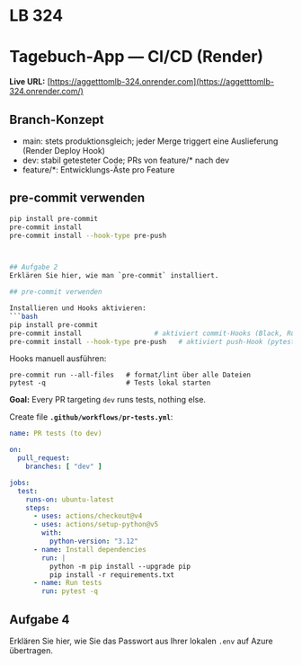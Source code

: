 # LB 324

# Tagebuch-App — CI/CD (Render)

**Live URL:** [https://aggetttomlb-324.onrender.com](https://aggetttomlb-324.onrender.com/)

## Branch-Konzept
- main: stets produktionsgleich; jeder Merge triggert eine Auslieferung (Render Deploy Hook)
- dev: stabil getesteter Code; PRs von feature/* nach dev
- feature/*: Entwicklungs-Äste pro Feature

## pre-commit verwenden
```bash
pip install pre-commit
pre-commit install
pre-commit install --hook-type pre-push



## Aufgabe 2
Erklären Sie hier, wie man `pre-commit` installiert.

## pre-commit verwenden

Installieren und Hooks aktivieren:
```bash
pip install pre-commit
pre-commit install                  # aktiviert commit-Hooks (Black, Ruff, isort)
pre-commit install --hook-type pre-push   # aktiviert push-Hook (pytest)
```
Hooks manuell ausführen:
```
pre-commit run --all-files   # format/lint über alle Dateien
pytest -q                    # Tests lokal starten
```


**Goal:** Every PR targeting `dev` runs tests, nothing else.

Create file **`.github/workflows/pr-tests.yml`**:

```yaml
name: PR tests (to dev)

on:
  pull_request:
    branches: [ "dev" ]

jobs:
  test:
    runs-on: ubuntu-latest
    steps:
      - uses: actions/checkout@v4
      - uses: actions/setup-python@v5
        with:
          python-version: "3.12"
      - name: Install dependencies
        run: |
          python -m pip install --upgrade pip
          pip install -r requirements.txt
      - name: Run tests
        run: pytest -q
```



## Aufgabe 4
Erklären Sie hier, wie Sie das Passwort aus Ihrer lokalen `.env` auf Azure übertragen.
